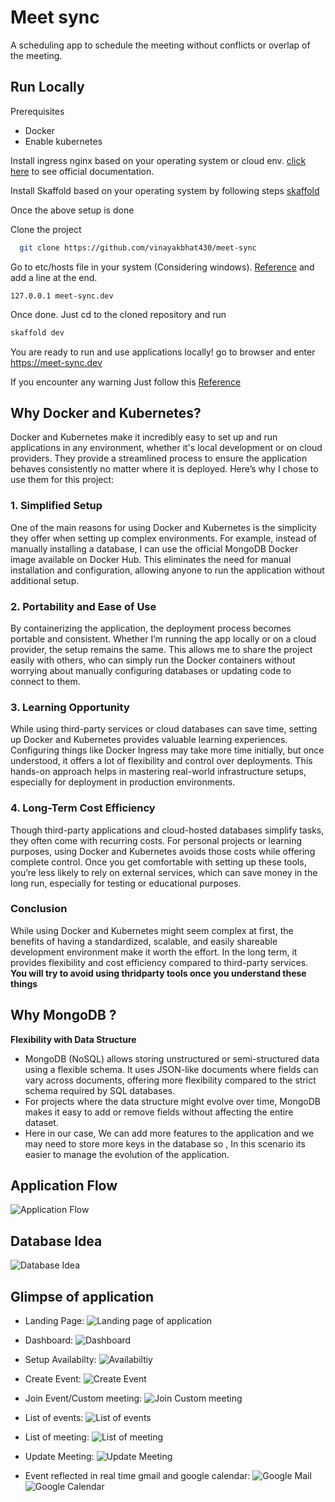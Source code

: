 
# Meet sync

A scheduling app to schedule the meeting without conflicts or overlap of the meeting.




## Run Locally

Prerequisites

- Docker
- Enable kubernetes

Install ingress nginx based on your operating system or cloud env.
[click here](https://kubernetes.github.io/ingress-nginx/deploy/) to see official documentation.

Install Skaffold based on your operating system by following steps [skaffold](https://kubernetes.github.io/ingress-nginx/deploy/)

Once the above setup is done

Clone the project

```bash
  git clone https://github.com/vinayakbhat430/meet-sync
```

Go to etc/hosts file in your system (Considering windows).
[Reference](https://www.howtogeek.com/784196/how-to-edit-the-hosts-file-on-windows-10-or-11/)
and add a line at the end.
```
127.0.0.1 meet-sync.dev
```

Once done. Just cd to the cloned repository and run
```bash
skaffold dev
```

You are ready to run and use applications locally!
go to browser and enter
https://meet-sync.dev

If you encounter any warning Just follow this [Reference](https://stackoverflow.com/questions/35274659/when-you-use-badidea-or-thisisunsafe-to-bypass-a-chrome-certificate-hsts-err)



## Why Docker and Kubernetes?

Docker and Kubernetes make it incredibly easy to set up and run applications in any environment, whether it's local development or on cloud providers. They provide a streamlined process to ensure the application behaves consistently no matter where it is deployed. Here’s why I chose to use them for this project:

### 1. Simplified Setup

One of the main reasons for using Docker and Kubernetes is the simplicity they offer when setting up complex environments. For example, instead of manually installing a database, I can use the official MongoDB Docker image available on Docker Hub. This eliminates the need for manual installation and configuration, allowing anyone to run the application without additional setup.

### 2. Portability and Ease of Use

By containerizing the application, the deployment process becomes portable and consistent. Whether I’m running the app locally or on a cloud provider, the setup remains the same. This allows me to share the project easily with others, who can simply run the Docker containers without worrying about manually configuring databases or updating code to connect to them.

### 3. Learning Opportunity

While using third-party services or cloud databases can save time, setting up Docker and Kubernetes provides valuable learning experiences. Configuring things like Docker Ingress may take more time initially, but once understood, it offers a lot of flexibility and control over deployments. This hands-on approach helps in mastering real-world infrastructure setups, especially for deployment in production environments.

### 4. Long-Term Cost Efficiency

Though third-party applications and cloud-hosted databases simplify tasks, they often come with recurring costs. For personal projects or learning purposes, using Docker and Kubernetes avoids those costs while offering complete control. Once you get comfortable with setting up these tools, you’re less likely to rely on external services, which can save money in the long run, especially for testing or educational purposes.

### Conclusion

While using Docker and Kubernetes might seem complex at first, the benefits of having a standardized, scalable, and easily shareable development environment make it worth the effort. In the long term, it provides flexibility and cost efficiency compared to third-party services.
**You will try to avoid using thridparty tools once you understand these things**




## Why MongoDB ?

**Flexibility with Data Structure**
- MongoDB (NoSQL) allows storing unstructured or semi-structured data using a flexible schema. It uses JSON-like documents where fields can vary across documents, offering more flexibility compared to the strict schema required by SQL databases.
- For projects where the data structure might evolve over time, MongoDB makes it easy to add or remove fields without affecting the entire dataset.
- Here in our case, We can add more features to the application and we may need to store more keys in the database so , In this scenario its easier to manage the evolution of the application.


## Application Flow

![Application Flow](./images/applicationflow.drawio.png)

## Database Idea
![Database Idea](./images/database-idea.drawio.png)


## Glimpse of application

- Landing Page:
  ![Landing page of application](./images/Homepage.png)

- Dashboard:
  ![Dashboard](./images/Dashboard.png)

- Setup Availabilty:
  ![Availabiltiy](./images/Availability.png)

- Create Event:
  ![Create Event](./images/CreateEvent.png)

- Join Event/Custom meeting:
  ![Join Custom meeting](./images/CreatingCustomMeeting.png)

- List of events:
  ![List of events](./images/Events.png)

- List of meeting:
  ![List of meeting](./images/CreatingCustomMeeting.png)

- Update Meeting:
  ![Update Meeting](./images/UpdatingTitle.png)

- Event reflected in real time gmail and google calendar:
  ![Google Mail](./images/EmailSentToParticipants.png)
  ![Google Calendar](./images/EventReflectedInGoogleCalendar.png)

